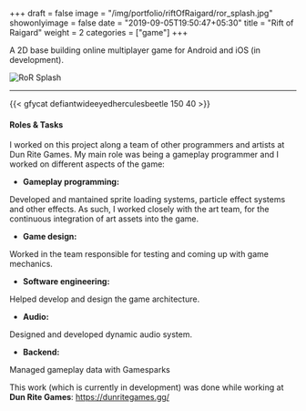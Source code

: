 +++
draft = false
image = "/img/portfolio/riftOfRaigard/ror_splash.jpg"
showonlyimage = false
date = "2019-09-05T19:50:47+05:30"
title = "Rift of Raigard"
weight = 2
categories = ["game"]
+++

A 2D base building online multiplayer game for Android and iOS (in development). 

<!--more-->

![RoR Splash][1]

***

<!-- #### Video

{{< youtube PLwCM4m3V7s >}}

--- -->

{{< gfycat defiantwideeyedherculesbeetle 150 40 >}}

#### Roles & Tasks

I worked on this project along a team of other programmers and artists at Dun Rite Games. My main role was being a gameplay programmer and I worked on different aspects of the game:

* **Gameplay programming:** 

Developed and mantained sprite loading systems, particle effect systems and other effects. As such, I worked closely with the art team, for the continuous integration of art assets into the game.

* **Game design:** 

Worked in the team responsible for testing and coming up with game mechanics.

* **Software engineering:**

Helped develop and design the game architecture.

* **Audio:** 

Designed and developed dynamic audio system.

* **Backend:** 

Managed gameplay data with Gamesparks

This work (which is currently in development) was done while working at **Dun Rite Games**: https://dunritegames.gg/

[1]: /img/portfolio/riftOfRaigard/ror_splash.jpg#center-resize "Splash image"

